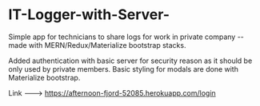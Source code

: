 # IT-Logger-with-Server-
Simple app for technicians to share logs for work in private company -- made with MERN/Redux/Materialize bootstrap stacks. 

Added authentication with basic server for security reason as it should be only used by private members.
Basic styling for modals are done with Materialize bootstrap.

Link ---> https://afternoon-fjord-52085.herokuapp.com/login
